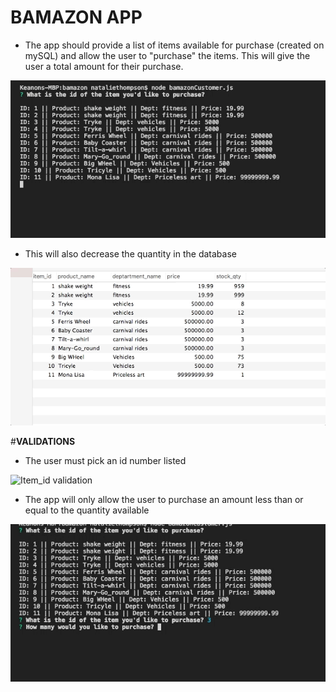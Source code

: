 # **BAMAZON APP**

* The app should provide a list of items available for purchase (created on mySQL) and allow the user to "purchase" the items. This will give the user a total amount for their purchase.

![Workink Example](/gifs/working_example.gif)

* This will also decrease the quantity in the database

![Updated mysql](/gifs/update_mysql.gif)

#**VALIDATIONS**

* The user must pick an id number listed

![Item_id validation](/gifs/validation_item_id.gif)

* The app will only allow the user to purchase an amount less than or equal to the quantity available

![Quantity validation](/gifs/quantity_validation.gif)







